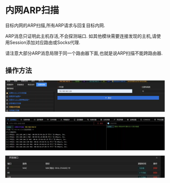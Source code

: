 # 内网ARP扫描

目标内网的ARP扫描,所有ARP请求与回复目标内网.

ARP消息只证明此主机存活,不会探测端口. 如其他模块需要连接发现的主机,请使用Session添加对应路由或Socks代理.

请注意大部分ARP消息局限于同一个路由器下面,也就是说ARP扫描不能跨路由器.

## 操作方法

![](img\Discovery_NetworkServiceScanning_ARPScan\1.webp)

![](img\Discovery_NetworkServiceScanning_ARPScan\2.webp)

![](img\Discovery_NetworkServiceScanning_ARPScan\3.webp)


